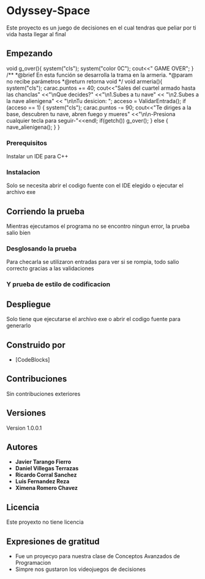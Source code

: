 # Odyssey-Space

Este proyecto es un juego de decisiones en el cual tendras que peliar por ti vida hasta llegar al final

## Empezando

void g_over(){
    system("cls");
    system("color 0C");
    cout<<"                          GAME OVER";
}
/**
*@brief En esta función se desarrolla la trama en la armeria.
*@param no recibe parámetros
*@return retorna void
*/
void armeria(){
    system("cls");
    carac.puntos += 40;
    cout<<"Sales del cuartel armado hasta las chanclas"
        <<"\nQue decides?"
        <<"\n1.Subes a tu nave" << "\n2.Subes a la nave alienigena"
        << "\n\nTu desicion: ";
    acceso = ValidarEntrada();
    if (acceso == 1) {
        system("cls");
        carac.puntos -= 90;
        cout<<"Te diriges a la base, descubren tu nave, abren fuego y mueres"
            <<"\n\n-Presiona cualquier tecla para seguir-"<<endl;
        if(getch())
            g_over();
    }
    else {
        nave_alienigena();
    }
}

### Prerequisitos

Instalar un IDE para C++

### Instalacion

Solo se necesita abrir el codigo fuente con el IDE elegido o ejecutar el archivo exe

## Corriendo la prueba

Mientras ejecutamos el programa no se encontro ningun error, la prueba salio bien

### Desglosando la prueba

Para checarla se utilizaron entradas para ver si se rompia, todo salio correcto gracias a las validaciones

### Y prueba de estilo de codificacion 



## Despliegue

Solo tiene que ejecutarse el archivo exe o abrir el codigo fuente para generarlo

## Construido por

* [CodeBlocks]

## Contribuciones

Sin contribuciones exteriores

## Versiones

Version 1.0.0.1

## Autores

* **Javier Tarango Fierro**
* **Daniel Villegas Terrazas**
* **Ricardo Corral Sanchez**
* **Luis Fernandez Reza**
* **Ximena Romero Chavez**

## Licencia

Este proyexto no tiene licencia

## Expresiones de gratitud

* Fue un proyecyo para nuestra clase de Conceptos Avanzados de Programacion
* Simpre nos gustaron los videojuegos de decisiones
